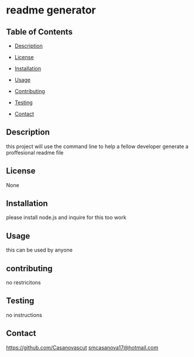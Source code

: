 # readme generator

## Table of Contents

* [Description](#description)

* [License](#license)

* [Installation](#installation)

* [Usage](#usage)

* [Contributing](#contributing)

* [Testing](#testing)

* [Contact](#contact)

## Description

this project will use the command line to help a fellow developer generate a proffesional readme file

## License
None

## Installation

please install node.js and inquire for this too work

## Usage

this can be used by anyone

## contributing
no restricitons

## Testing

no instructions

## Contact

https://github.com/Casanovascut
smcasanova17@hotmail.com
